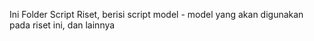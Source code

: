 Ini Folder Script Riset, berisi script model - model yang akan digunakan pada riset ini, dan lainnya
